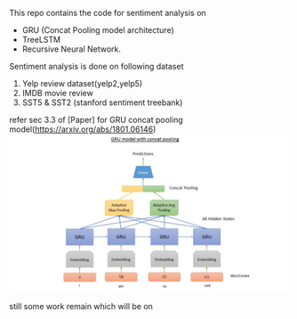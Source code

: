 This repo contains the code for sentiment analysis on  
- GRU (Concat Pooling model architecture)
- TreeLSTM
- Recursive Neural Network.

Sentiment analysis is done on following dataset
1. Yelp review dataset(yelp2,yelp5)
2. IMDB movie review 
3. SST5 & SST2 (stanford sentiment treebank)

refer sec 3.3  of [Paper] for GRU concat pooling model(https://arxiv.org/abs/1801.06146) 
![Concat Pooling model architecture](/data/Slide2.jpg)


still some work remain which will be on 


